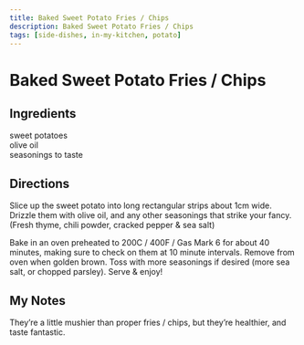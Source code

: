 ```yaml
---
title: Baked Sweet Potato Fries / Chips
description: Baked Sweet Potato Fries / Chips
tags: [side-dishes, in-my-kitchen, potato]
---
```


# Baked Sweet Potato Fries / Chips

## Ingredients
sweet potatoes  
olive oil  
seasonings to taste  

## Directions
Slice up the sweet potato into long rectangular strips about 1cm wide. Drizzle them with olive oil, and any other seasonings that strike your fancy. (Fresh thyme, chili powder, cracked pepper & sea salt)

Bake in an oven preheated to 200C / 400F / Gas Mark 6 for about 40 minutes, making sure to check on them at 10 minute intervals. Remove from oven when golden brown. Toss with more seasonings if desired (more sea salt, or chopped parsley). Serve & enjoy!

## My Notes
They’re a little mushier than proper fries / chips, but they’re healthier, and taste fantastic.